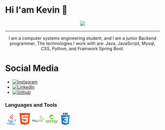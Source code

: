 # Hi I'am Kevin 👋
<p align="center">
<img src="https://media.giphy.com/media/RbDKaczqWovIugyJmW/giphy.gif">
</p>

---

<p align="center"> I am a computer systems engineering student, and I am a junior Backend programmer. The technologies I work with are: Java, JavaScript, Mysql, CSS, Python, and Framwork Spring Boot.</p>

# Social Media
* [![Instagram](https://img.shields.io/badge/Instagram-%23E4405F.svg?logo=Instagram&logoColor=white)](https://instagram.com/kevin_tfk?igshid=MzNlNGNkZWQ4Mg==) 
* [![LinkedIn](https://img.shields.io/badge/LinkedIn-%230077B5.svg?logo=linkedin&logoColor=white)](https://www.linkedin.com/in/kevin-salas-perez) 
* [![Github](https://img.shields.io/badge/github-%23171515.svg?logo=GitHub&logoColor=white)](https://github.com/kevinsalass) 

<div align="left">
  <h3>Languages and Tools</h3>
  <div>
     <img src="https://github.com/devicons/devicon/blob/master/icons/java/java-original.svg" title="JAVA" alt="Java" width="40" height="40">
     <img src="https://github.com/devicons/devicon/blob/master/icons/html5/html5-original.svg" title="HTML5" alt="HTML" width="40" height="40">
     <img src="https://github.com/devicons/devicon/blob/master/icons/mysql/mysql-original-wordmark.svg" title="MYSQL" alt="Mysql" width="40" height="40">
     <img src="https://github.com/devicons/devicon/blob/master/icons/spring/spring-original-wordmark.svg" title="SPRING" alt="Spring" width="40" height="40">
     <img src="https://github.com/devicons/devicon/blob/master/icons/css3/css3-original-wordmark.svg" title="CSS3" alt="CSS" width="40" height="40">
  </div>
</div>
